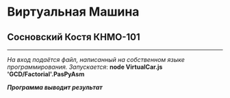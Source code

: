 # Виртуальная Машина
## Сосновский Костя КНМО-101

------
_На вход подаётся файл, написанный на собственном языке программирования. Запускается_: __node VirtualCar.js 'GCD/Factorial'.PasPyAsm__

***Программа выводит результат***